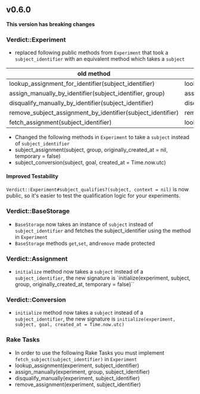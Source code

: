 ## v0.6.0
**This version has breaking changes**

### Verdict::Experiment
* replaced following public methods from `Experiment` that took a `subject_identifier` with an equivalent method which takes a `subject`

| old method                                                    | new method                             |
| ------------------------------------------------------------- | -------------------------------------- |
| lookup_assignment_for_identifier(subject_identifier)          | lookup(subject)                        |
| assign_manually_by_identifier(subject_identifier, group)      | assign_manually(subject, group)        |
| disqualify_manually_by_identifier(subject_identifier)         | disqualify_manually(subject)           |
| remove_subject_assignment_by_identifier(subject_identifier)   | remove_subject_assignment(subject)     |
| fetch_assignment(subject_identifier)                          | lookup(subject)                        |

* Changed the following methods in `Experiment` to take a `subject` instead of `subject_identifier`
 * subject_assignment(subject, group, originally_created_at = nil, temporary = false)
 * subject_conversion(subject, goal, created_at = Time.now.utc)

#### Improved Testability
`Verdict::Experiment#subject_qualifies?(subject, context = nil)` is now public, so it's easier to test
the qualification logic for your experiments.

### Verdict::BaseStorage
* `BaseStorage` now takes an instance of `subject` instead of `subject_identifier` and fetches the subject_identifier using the method in `Experiment`
* `BaseStorage` methods `get`,`set`, and`remove` made protected

### Verdict::Assignment
* `initialize` method now takes a `subject` instead of a `subject_identifier`, the new signature is `initialize(experiment, subject, group, originally_created_at, temporary = false)``

### Verdict::Conversion
* `initialize` method now takes a `subject` instead of a `subject_identifier`, the new signature is `initialize(experiment, subject, goal, created_at = Time.now.utc)`

### Rake Tasks
* In order to use the following Rake Tasks you must implement `fetch_subject(subject_identifier)` in `Experiment`
 * lookup_assignment(experiment, subject_identifier)
 * assign_manually(experiment, group, subject_identifier)
 * disqualify_manually(experiment, subject_identifier)
 * remove_assignment(experiment, subject_identifier)

